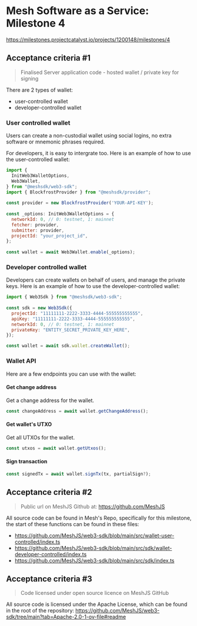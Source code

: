 # Mesh Software as a Service: Milestone 4
https://milestones.projectcatalyst.io/projects/1200148/milestones/4

## Acceptance criteria #1

> Finalised Server application code - hosted wallet / private key for signing

There are 2 types of wallet:
- user-controlled wallet
- developer-controlled wallet

### User controlled wallet
Users can create a non-custodial wallet using social logins, no extra software or mnemonic phrases required.

For developers, it is easy to intergrate too. Here is an example of how to use the user-controlled wallet:

```javascript
import {
  InitWeb3WalletOptions,
  Web3Wallet,
} from "@meshsdk/web3-sdk";
import { BlockfrostProvider } from "@meshsdk/provider";
 
const provider = new BlockfrostProvider('YOUR-API-KEY');
 
const _options: InitWeb3WalletOptions = {
  networkId: 0, // 0: testnet, 1: mainnet
  fetcher: provider,
  submitter: provider,
  projectId: "your_project_id",
};
 
const wallet = await Web3Wallet.enable(_options);
```

### Developer controlled wallet

Developers can create wallets on behalf of users, and manage the private keys. Here is an example of how to use the developer-controlled wallet:

```javascript
import { Web3Sdk } from "@meshsdk/web3-sdk";
 
const sdk = new Web3Sdk({
  projectId: "11111111-2222-3333-4444-555555555555",
  apiKey: "11111111-2222-3333-4444-555555555555",
  networkId: 0, // 0: testnet, 1: mainnet
  privateKey: "ENTITY_SECRET_PRIVATE_KEY_HERE",
});

const wallet = await sdk.wallet.createWallet();
```

### Wallet API

Here are a few endpoints you can use with the wallet:

#### Get change address

Get a change address for the wallet.

```javascript
const changeAddress = await wallet.getChangeAddress();
```

#### Get wallet's UTXO

Get all UTXOs for the wallet.

```javascript
const utxos = await wallet.getUtxos();
```

#### Sign transaction

```javascript
const signedTx = await wallet.signTx(tx, partialSign?);
```

## Acceptance criteria #2

> Public url on MeshJS Github at: https://github.com/MeshJS 

All source code can be found in Mesh's Repo, specifically for this milestone, the start of these functions can be found in these files:
- https://github.com/MeshJS/web3-sdk/blob/main/src/wallet-user-controlled/index.ts
- https://github.com/MeshJS/web3-sdk/blob/main/src/sdk/wallet-developer-controlled/index.ts
- https://github.com/MeshJS/web3-sdk/blob/main/src/sdk/index.ts

## Acceptance criteria #3

> Code licensed under open source licence on MeshJS GitHub

All source code is licensed under the Apache License, which can be found in the root of the repository: https://github.com/MeshJS/web3-sdk/tree/main?tab=Apache-2.0-1-ov-file#readme
